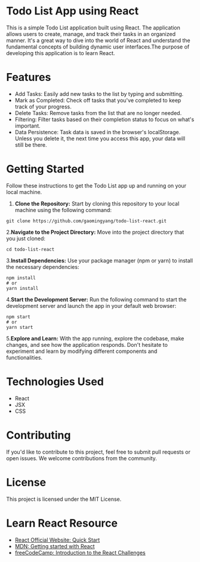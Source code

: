 # Todo List App using React

This is a simple Todo List application built using React. The application allows users to create, manage, and track their tasks in an organized manner. It's a great way to dive into the world of React and understand the fundamental concepts of building dynamic user interfaces.The purpose of developing this application is to learn React.

# Features
* Add Tasks: Easily add new tasks to the list by typing and submitting.
* Mark as Completed: Check off tasks that you've completed to keep track of your progress.
* Delete Tasks: Remove tasks from the list that are no longer needed.
* Filtering: Filter tasks based on their completion status to focus on what's important.
* Data Persistence: Task data is saved in the browser's localStorage. Unless you delete it, the next time you access this app, your data will still be there.

# Getting Started
Follow these instructions to get the Todo List app up and running on your local machine.

1. **Clone the Repository:** Start by cloning this repository to your local machine using the following command:

```
git clone https://github.com/gaomingyang/todo-list-react.git
```

2.**Navigate to the Project Directory:** Move into the project directory that you just cloned:

```
cd todo-list-react
```

3.**Install Dependencies:** Use your package manager (npm or yarn) to install the necessary dependencies:

```
npm install
# or
yarn install
```

4.**Start the Development Server:** Run the following command to start the development server and launch the app in your default web browser:

```
npm start
# or
yarn start
```

5.**Explore and Learn:** With the app running, explore the codebase, make changes, and see how the application responds. Don't hesitate to experiment and learn by modifying different components and functionalities.

# Technologies Used
- React
- JSX
- CSS

# Contributing
If you'd like to contribute to this project, feel free to submit pull requests or open issues. We welcome contributions from the community.

# License
This project is licensed under the MIT License.

# Learn React Resource
- [React Official Website: Quick Start](https://react.dev/learn)
- [MDN: Getting started with React](https://developer.mozilla.org/en-US/docs/Learn/Tools_and_testing/Client-side_JavaScript_frameworks/React_getting_started)
- [freeCodeCamp: Introduction to the React Challenges](https://www.freecodecamp.org/learn/front-end-development-libraries/react/)